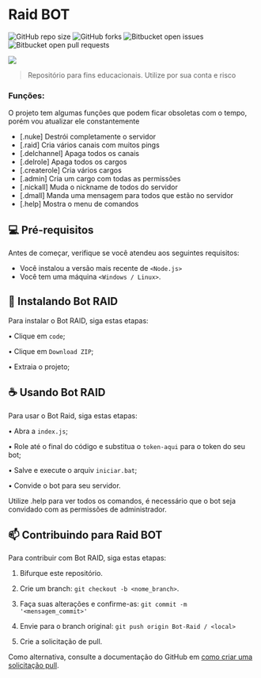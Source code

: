 # Raid BOT

![GitHub repo size](https://img.shields.io/github/repo-size/gabriel-preti-ferraz/bot-raid?style=for-the-badge)
![GitHub forks](https://img.shields.io/github/forks/gabriel-preti-ferraz/bot-raid?style=for-the-badge)
![Bitbucket open issues](https://img.shields.io/bitbucket/issues/gabriel-preti-ferraz/bot-raid?style=for-the-badge)
![Bitbucket open pull requests](https://img.shields.io/bitbucket/pr-raw/gabriel-preti-ferraz/bot-raid?style=for-the-badge)

![](https://github.com/gabriel-preti-ferraz/Bot-Raid/blob/main/gif.gif)

> Repositório para fins educacionais. Utilize por sua conta e risco

### Funções:

O projeto tem algumas funções que podem ficar obsoletas com o tempo, porém vou atualizar ele constantemente

- [.nuke] Destrói completamente o servidor
- [.raid] Cria vários canais com muitos pings
- [.delchannel] Apaga todos os canais
- [.delrole] Apaga todos os cargos
- [.createrole] Cria vários cargos
- [.admin] Cria um cargo com todas as permissões
- [.nickall] Muda o nickname de todos do servidor
- [.dmall] Manda uma mensagem para todos que estão no servidor
- [.help] Mostra o menu de comandos

## 💻 Pré-requisitos

Antes de começar, verifique se você atendeu aos seguintes requisitos:

* Você instalou a versão mais recente de `<Node.js>`
* Você tem uma máquina `<Windows / Linux>`.

## 🚀 Instalando Bot RAID

Para instalar o Bot RAID, siga estas etapas:

• Clique em `code`;

• Clique em `Download ZIP`;

• Extraia o projeto;


## ☕ Usando Bot RAID

Para usar o Bot Raid, siga estas etapas:

• Abra a `index.js`;

• Role até o final do código e substitua o `token-aqui` para o token do seu bot;

• Salve e execute o arquiv `iniciar.bat`;

• Convide o bot para seu servidor.


Utilize .help para ver todos os comandos, é necessário que o bot seja convidado com as permissões de administrador.

## 📫 Contribuindo para Raid BOT

Para contribuir com Bot RAID, siga estas etapas:

1. Bifurque este repositório.

2. Crie um branch: `git checkout -b <nome_branch>`.

3. Faça suas alterações e confirme-as: `git commit -m '<mensagem_commit>'`

4. Envie para o branch original: `git push origin Bot-Raid / <local>`

5. Crie a solicitação de pull.


Como alternativa, consulte a documentação do GitHub em [como criar uma solicitação pull](https://help.github.com/en/github/collaborating-with-issues-and-pull-requests/creating-a-pull-request).
